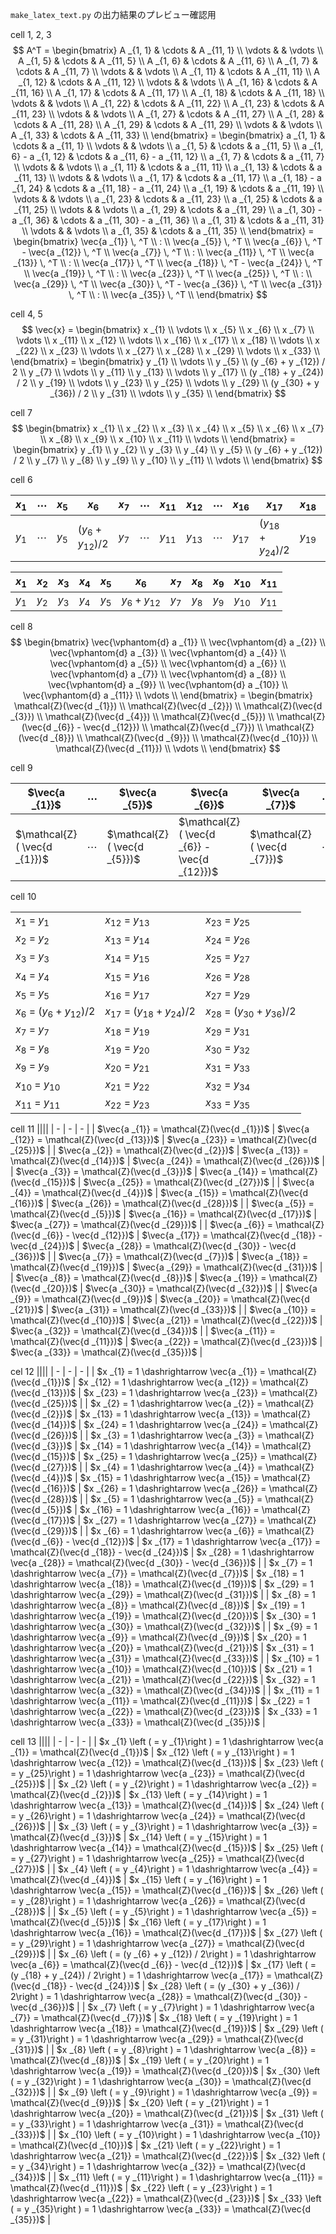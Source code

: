 <script async src="https://cdnjs.cloudflare.com/ajax/libs/mathjax/2.7.0/MathJax.js?config=TeX-AMS_CHTML" ></script>

<script type="text/x-mathjax-config">
 MathJax.Hub.Config({
 tex2jax: {
 inlineMath: [["$","$"]]
 }
 });
</script>

`make_latex_text.py` の出力結果のプレビュー確認用

cell 1, 2, 3
$$
A^T =
\begin{bmatrix}
    A _{1, 1} & \cdots & A _{11, 1} \\
    \vdots & & \vdots \\
    A _{1, 5} & \cdots & A _{11, 5} \\
    A _{1, 6} & \cdots & A _{11, 6} \\
    A _{1, 7} & \cdots & A _{11, 7} \\
    \vdots & & \vdots \\
    A _{1, 11} & \cdots & A _{11, 11} \\
    A _{1, 12} & \cdots & A _{11, 12} \\
    \vdots & & \vdots \\
    A _{1, 16} & \cdots & A _{11, 16} \\
    A _{1, 17} & \cdots & A _{11, 17} \\
    A _{1, 18} & \cdots & A _{11, 18} \\
    \vdots & & \vdots \\
    A _{1, 22} & \cdots & A _{11, 22} \\
    A _{1, 23} & \cdots & A _{11, 23} \\
    \vdots & & \vdots \\
    A _{1, 27} & \cdots & A _{11, 27} \\
    A _{1, 28} & \cdots & A _{11, 28} \\
    A _{1, 29} & \cdots & A _{11, 29} \\
    \vdots & & \vdots \\
    A _{1, 33} & \cdots & A _{11, 33} \\
\end{bmatrix} =
\begin{bmatrix}
    a _{1, 1} & \cdots & a _{11, 1} \\
    \vdots & & \vdots \\
    a _{1, 5} & \cdots & a _{11, 5} \\
    a _{1, 6} - a _{1, 12} & \cdots & a _{11, 6} - a _{11, 12} \\
    a _{1, 7} & \cdots & a _{11, 7} \\
    \vdots & & \vdots \\
    a _{1, 11} & \cdots & a _{11, 11} \\
    a _{1, 13} & \cdots & a _{11, 13} \\
    \vdots & & \vdots \\
    a _{1, 17} & \cdots & a _{11, 17} \\
    a _{1, 18} - a _{1, 24} & \cdots & a _{11, 18} - a _{11, 24} \\
    a _{1, 19} & \cdots & a _{11, 19} \\
    \vdots & & \vdots \\
    a _{1, 23} & \cdots & a _{11, 23} \\
    a _{1, 25} & \cdots & a _{11, 25} \\
    \vdots & & \vdots \\
    a _{1, 29} & \cdots & a _{11, 29} \\
    a _{1, 30} - a _{1, 36} & \cdots & a _{11, 30} - a _{11, 36} \\
    a _{1, 31} & \cdots & a _{11, 31} \\
    \vdots & & \vdots \\
    a _{1, 35} & \cdots & a _{11, 35} \\
\end{bmatrix} =
\begin{bmatrix}
    \vec{a _{1}} \, ^T \\
    : \\
    \vec{a _{5}} \, ^T \\
    \vec{a _{6}} \, ^T - \vec{a _{12}} \, ^T \\
    \vec{a _{7}} \, ^T \\
    : \\
    \vec{a _{11}} \, ^T \\
    \vec{a _{13}} \, ^T \\
    : \\
    \vec{a _{17}} \, ^T \\
    \vec{a _{18}} \, ^T - \vec{a _{24}} \, ^T \\
    \vec{a _{19}} \, ^T \\
    : \\
    \vec{a _{23}} \, ^T \\
    \vec{a _{25}} \, ^T \\
    : \\
    \vec{a _{29}} \, ^T \\
    \vec{a _{30}} \, ^T - \vec{a _{36}} \, ^T \\
    \vec{a _{31}} \, ^T \\
    : \\
    \vec{a _{35}} \, ^T \\
\end{bmatrix}
$$

cell 4, 5
$$
\vec{x} =
\begin{bmatrix}
    x _{1} \\
    \vdots \\
    x _{5} \\
    x _{6} \\
    x _{7} \\
    \vdots \\
    x _{11} \\
    x _{12} \\
    \vdots \\
    x _{16} \\
    x _{17} \\
    x _{18} \\
    \vdots \\
    x _{22} \\
    x _{23} \\
    \vdots \\
    x _{27} \\
    x _{28} \\
    x _{29} \\
    \vdots \\
    x _{33} \\
\end{bmatrix} =
\begin{bmatrix}
    y _{1} \\
    \vdots \\
    y _{5} \\
    (y _{6} + y _{12}) / 2 \\
    y _{7} \\
    \vdots \\
    y _{11} \\
    y _{13} \\
    \vdots \\
    y _{17} \\
    (y _{18} + y _{24}) / 2 \\
    y _{19} \\
    \vdots \\
    y _{23} \\
    y _{25} \\
    \vdots \\
    y _{29} \\
    (y _{30} + y _{36}) / 2 \\
    y _{31} \\
    \vdots \\
    y _{35} \\
\end{bmatrix}
$$

cell 7
$$
\begin{bmatrix}
    x _{1} \\
    x _{2} \\
    x _{3} \\
    x _{4} \\
    x _{5} \\
    x _{6} \\
    x _{7} \\
    x _{8} \\
    x _{9} \\
    x _{10} \\
    x _{11} \\
    \vdots \\
\end{bmatrix} =
\begin{bmatrix}
    y _{1} \\
    y _{2} \\
    y _{3} \\
    y _{4} \\
    y _{5} \\
    (y _{6} + y _{12}) / 2 \\
    y _{7} \\
    y _{8} \\
    y _{9} \\
    y _{10} \\
    y _{11} \\
    \vdots \\
\end{bmatrix}
$$

cell 6

| $x _{1}$ | $\cdots$ | $x _{5}$ | $x _{6}$ | $x _{7}$ | $\cdots$ | $x _{11}$ | $x _{12}$ | $\cdots$ | $x _{16}$ | $x _{17}$ | $x _{18}$ | $\cdots$ | $x _{22}$ | $x _{23}$ | $\cdots$ | $x _{27}$ | $x _{28}$ | $x _{29}$ | $\cdots$ | $x _{33}$ |
| - | - | - | - | - | - | - | - | - | - | - | - | - | - | - | - | - | - | - | - | - |
| $y _{1}$ | $\cdots$ | $y _{5}$ | $(y _{6} + y _{12}) / 2$ | $y _{7}$ | $\cdots$ | $y _{11}$ | $y _{13}$ | $\cdots$ | $y _{17}$ | $(y _{18} + y _{24}) / 2$ | $y _{19}$ | $\cdots$ | $y _{23}$ | $y _{25}$ | $\cdots$ | $y _{29}$ | $(y _{30} + y _{36}) / 2$ | $y _{31}$ | $\cdots$ | $y _{35}$ |

| $x _{1}$ | $x _{2}$ | $x _{3}$ | $x _{4}$ | $x _{5}$ | $x _{6}$ | $x _{7}$ | $x _{8}$ | $x _{9}$ | $x _{10}$ | $x _{11}$ |
| - | - | - | - | - | - | - | - | - | - | - |
| $y _{1}$ | $y _{2}$ | $y _{3}$ | $y _{4}$ | $y _{5}$ | $y _{6} + y _{12}$ | $y _{7}$ | $y _{8}$ | $y _{9}$ | $y _{10}$ | $y _{11}$ |

cell 8
$$
\begin{bmatrix}
    \vec{\vphantom{d} a _{1}} \\
    \vec{\vphantom{d} a _{2}} \\
    \vec{\vphantom{d} a _{3}} \\
    \vec{\vphantom{d} a _{4}} \\
    \vec{\vphantom{d} a _{5}} \\
    \vec{\vphantom{d} a _{6}} \\
    \vec{\vphantom{d} a _{7}} \\
    \vec{\vphantom{d} a _{8}} \\
    \vec{\vphantom{d} a _{9}} \\
    \vec{\vphantom{d} a _{10}} \\
    \vec{\vphantom{d} a _{11}} \\
    \vdots \\
\end{bmatrix} =
\begin{bmatrix}
    \mathcal{Z}(\vec{d _{1}}) \\
    \mathcal{Z}(\vec{d _{2}}) \\
    \mathcal{Z}(\vec{d _{3}}) \\
    \mathcal{Z}(\vec{d _{4}}) \\
    \mathcal{Z}(\vec{d _{5}}) \\
    \mathcal{Z}(\vec{d _{6}} - \vec{d _{12}}) \\
    \mathcal{Z}(\vec{d _{7}}) \\
    \mathcal{Z}(\vec{d _{8}}) \\
    \mathcal{Z}(\vec{d _{9}}) \\
    \mathcal{Z}(\vec{d _{10}}) \\
    \mathcal{Z}(\vec{d _{11}}) \\
    \vdots \\
\end{bmatrix}
$$

cell 9

| $\vec{a _{1}}$ | $\cdots$ | $\vec{a _{5}}$ | $\vec{a _{6}}$ | $\vec{a _{7}}$ | $\cdots$ | $\vec{a _{11}}$ | $\vec{a _{12}}$ | $\cdots$ | $\vec{a _{16}}$ | $\vec{a _{17}}$ | $\vec{a _{18}}$ | $\cdots$ | $\vec{a _{22}}$ | $\vec{a _{23}}$ | $\cdots$ | $\vec{a _{27}}$ | $\vec{a _{28}}$ | $\vec{a _{29}}$ | $\cdots$ | $\vec{a _{33}}$ |
| - | - | - | - | - | - | - | - | - | - | - | - | - | - | - | - | - | - | - | - | - |
| $\mathcal{Z}( \vec{d _{1}})$ | $\cdots$ | $\mathcal{Z}( \vec{d _{5}})$ | $\mathcal{Z}( \vec{d _{6}} - \vec{d _{12}})$ | $\mathcal{Z}( \vec{d _{7}})$ | $\cdots$ | $\mathcal{Z}( \vec{d _{11}})$ | $\mathcal{Z}( \vec{d _{13}})$ | $\cdots$ | $\mathcal{Z}( \vec{d _{17}})$ | $\mathcal{Z}( \vec{d _{18}} - \vec{d _{24}})$ | $\mathcal{Z}( \vec{d _{19}})$ | $\cdots$ | $\mathcal{Z}( \vec{d _{23}})$ | $\mathcal{Z}( \vec{d _{25}})$ | $\cdots$ | $\mathcal{Z}( \vec{d _{29}})$ | $\mathcal{Z}( \vec{d _{30}} - \vec{d _{36}})$ | $\mathcal{Z}( \vec{d _{31}})$ | $\cdots$ | $\mathcal{Z}( \vec{d _{35}})$ |

cell 10

||||
| - | - | - |
| $x _{1}$ = $y _{1}$ | $x _{12}$ = $y _{13}$ | $x _{23}$ = $y _{25}$ |
| $x _{2}$ = $y _{2}$ | $x _{13}$ = $y _{14}$ | $x _{24}$ = $y _{26}$ |
| $x _{3}$ = $y _{3}$ | $x _{14}$ = $y _{15}$ | $x _{25}$ = $y _{27}$ |
| $x _{4}$ = $y _{4}$ | $x _{15}$ = $y _{16}$ | $x _{26}$ = $y _{28}$ |
| $x _{5}$ = $y _{5}$ | $x _{16}$ = $y _{17}$ | $x _{27}$ = $y _{29}$ |
| $x _{6}$ = $(y _{6} + y _{12}) / 2$ | $x _{17}$ = $(y _{18} + y _{24}) / 2$ | $x _{28}$ = $(y _{30} + y _{36}) / 2$ |
| $x _{7}$ = $y _{7}$ | $x _{18}$ = $y _{19}$ | $x _{29}$ = $y _{31}$ |
| $x _{8}$ = $y _{8}$ | $x _{19}$ = $y _{20}$ | $x _{30}$ = $y _{32}$ |
| $x _{9}$ = $y _{9}$ | $x _{20}$ = $y _{21}$ | $x _{31}$ = $y _{33}$ |
| $x _{10}$ = $y _{10}$ | $x _{21}$ = $y _{22}$ | $x _{32}$ = $y _{34}$ |
| $x _{11}$ = $y _{11}$ | $x _{22}$ = $y _{23}$ | $x _{33}$ = $y _{35}$ |

cell 11
||||
| - | - | - |
| $\vec{a _{1}} = \mathcal{Z}(\vec{d _{1}})$ | $\vec{a _{12}} = \mathcal{Z}(\vec{d _{13}})$ | $\vec{a _{23}} = \mathcal{Z}(\vec{d _{25}})$ |
| $\vec{a _{2}} = \mathcal{Z}(\vec{d _{2}})$ | $\vec{a _{13}} = \mathcal{Z}(\vec{d _{14}})$ | $\vec{a _{24}} = \mathcal{Z}(\vec{d _{26}})$ |
| $\vec{a _{3}} = \mathcal{Z}(\vec{d _{3}})$ | $\vec{a _{14}} = \mathcal{Z}(\vec{d _{15}})$ | $\vec{a _{25}} = \mathcal{Z}(\vec{d _{27}})$ |
| $\vec{a _{4}} = \mathcal{Z}(\vec{d _{4}})$ | $\vec{a _{15}} = \mathcal{Z}(\vec{d _{16}})$ | $\vec{a _{26}} = \mathcal{Z}(\vec{d _{28}})$ |
| $\vec{a _{5}} = \mathcal{Z}(\vec{d _{5}})$ | $\vec{a _{16}} = \mathcal{Z}(\vec{d _{17}})$ | $\vec{a _{27}} = \mathcal{Z}(\vec{d _{29}})$ |
| $\vec{a _{6}} = \mathcal{Z}(\vec{d _{6}} - \vec{d _{12}})$ | $\vec{a _{17}} = \mathcal{Z}(\vec{d _{18}} - \vec{d _{24}})$ | $\vec{a _{28}} = \mathcal{Z}(\vec{d _{30}} - \vec{d _{36}})$ |
| $\vec{a _{7}} = \mathcal{Z}(\vec{d _{7}})$ | $\vec{a _{18}} = \mathcal{Z}(\vec{d _{19}})$ | $\vec{a _{29}} = \mathcal{Z}(\vec{d _{31}})$ |
| $\vec{a _{8}} = \mathcal{Z}(\vec{d _{8}})$ | $\vec{a _{19}} = \mathcal{Z}(\vec{d _{20}})$ | $\vec{a _{30}} = \mathcal{Z}(\vec{d _{32}})$ |
| $\vec{a _{9}} = \mathcal{Z}(\vec{d _{9}})$ | $\vec{a _{20}} = \mathcal{Z}(\vec{d _{21}})$ | $\vec{a _{31}} = \mathcal{Z}(\vec{d _{33}})$ |
| $\vec{a _{10}} = \mathcal{Z}(\vec{d _{10}})$ | $\vec{a _{21}} = \mathcal{Z}(\vec{d _{22}})$ | $\vec{a _{32}} = \mathcal{Z}(\vec{d _{34}})$ |
| $\vec{a _{11}} = \mathcal{Z}(\vec{d _{11}})$ | $\vec{a _{22}} = \mathcal{Z}(\vec{d _{23}})$ | $\vec{a _{33}} = \mathcal{Z}(\vec{d _{35}})$ |

cel 12
||||
| - | - | - |
| $x _{1} = 1 \dashrightarrow \vec{a _{1}} = \mathcal{Z}(\vec{d _{1}})$ | $x _{12} = 1 \dashrightarrow \vec{a _{12}} = \mathcal{Z}(\vec{d _{13}})$ | $x _{23} = 1 \dashrightarrow \vec{a _{23}} = \mathcal{Z}(\vec{d _{25}})$ |
| $x _{2} = 1 \dashrightarrow \vec{a _{2}} = \mathcal{Z}(\vec{d _{2}})$ | $x _{13} = 1 \dashrightarrow \vec{a _{13}} = \mathcal{Z}(\vec{d _{14}})$ | $x _{24} = 1 \dashrightarrow \vec{a _{24}} = \mathcal{Z}(\vec{d _{26}})$ |
| $x _{3} = 1 \dashrightarrow \vec{a _{3}} = \mathcal{Z}(\vec{d _{3}})$ | $x _{14} = 1 \dashrightarrow \vec{a _{14}} = \mathcal{Z}(\vec{d _{15}})$ | $x _{25} = 1 \dashrightarrow \vec{a _{25}} = \mathcal{Z}(\vec{d _{27}})$ |
| $x _{4} = 1 \dashrightarrow \vec{a _{4}} = \mathcal{Z}(\vec{d _{4}})$ | $x _{15} = 1 \dashrightarrow \vec{a _{15}} = \mathcal{Z}(\vec{d _{16}})$ | $x _{26} = 1 \dashrightarrow \vec{a _{26}} = \mathcal{Z}(\vec{d _{28}})$ |
| $x _{5} = 1 \dashrightarrow \vec{a _{5}} = \mathcal{Z}(\vec{d _{5}})$ | $x _{16} = 1 \dashrightarrow \vec{a _{16}} = \mathcal{Z}(\vec{d _{17}})$ | $x _{27} = 1 \dashrightarrow \vec{a _{27}} = \mathcal{Z}(\vec{d _{29}})$ |
| $x _{6} = 1 \dashrightarrow \vec{a _{6}} = \mathcal{Z}(\vec{d _{6}} - \vec{d _{12}})$ | $x _{17} = 1 \dashrightarrow \vec{a _{17}} = \mathcal{Z}(\vec{d _{18}} - \vec{d _{24}})$ | $x _{28} = 1 \dashrightarrow \vec{a _{28}} = \mathcal{Z}(\vec{d _{30}} - \vec{d _{36}})$ |
| $x _{7} = 1 \dashrightarrow \vec{a _{7}} = \mathcal{Z}(\vec{d _{7}})$ | $x _{18} = 1 \dashrightarrow \vec{a _{18}} = \mathcal{Z}(\vec{d _{19}})$ | $x _{29} = 1 \dashrightarrow \vec{a _{29}} = \mathcal{Z}(\vec{d _{31}})$ |
| $x _{8} = 1 \dashrightarrow \vec{a _{8}} = \mathcal{Z}(\vec{d _{8}})$ | $x _{19} = 1 \dashrightarrow \vec{a _{19}} = \mathcal{Z}(\vec{d _{20}})$ | $x _{30} = 1 \dashrightarrow \vec{a _{30}} = \mathcal{Z}(\vec{d _{32}})$ |
| $x _{9} = 1 \dashrightarrow \vec{a _{9}} = \mathcal{Z}(\vec{d _{9}})$ | $x _{20} = 1 \dashrightarrow \vec{a _{20}} = \mathcal{Z}(\vec{d _{21}})$ | $x _{31} = 1 \dashrightarrow \vec{a _{31}} = \mathcal{Z}(\vec{d _{33}})$ |
| $x _{10} = 1 \dashrightarrow \vec{a _{10}} = \mathcal{Z}(\vec{d _{10}})$ | $x _{21} = 1 \dashrightarrow \vec{a _{21}} = \mathcal{Z}(\vec{d _{22}})$ | $x _{32} = 1 \dashrightarrow \vec{a _{32}} = \mathcal{Z}(\vec{d _{34}})$ |
| $x _{11} = 1 \dashrightarrow \vec{a _{11}} = \mathcal{Z}(\vec{d _{11}})$ | $x _{22} = 1 \dashrightarrow \vec{a _{22}} = \mathcal{Z}(\vec{d _{23}})$ | $x _{33} = 1 \dashrightarrow \vec{a _{33}} = \mathcal{Z}(\vec{d _{35}})$ |

cell 13
||||
| - | - | - |
| $x _{1} \left ( = y _{1}\right ) = 1 \dashrightarrow \vec{a _{1}} = \mathcal{Z}(\vec{d _{1}})$ | $x _{12} \left ( = y _{13}\right ) = 1 \dashrightarrow \vec{a _{12}} = \mathcal{Z}(\vec{d _{13}})$ | $x _{23} \left ( = y _{25}\right ) = 1 \dashrightarrow \vec{a _{23}} = \mathcal{Z}(\vec{d _{25}})$ |
| $x _{2} \left ( = y _{2}\right ) = 1 \dashrightarrow \vec{a _{2}} = \mathcal{Z}(\vec{d _{2}})$ | $x _{13} \left ( = y _{14}\right ) = 1 \dashrightarrow \vec{a _{13}} = \mathcal{Z}(\vec{d _{14}})$ | $x _{24} \left ( = y _{26}\right ) = 1 \dashrightarrow \vec{a _{24}} = \mathcal{Z}(\vec{d _{26}})$ |
| $x _{3} \left ( = y _{3}\right ) = 1 \dashrightarrow \vec{a _{3}} = \mathcal{Z}(\vec{d _{3}})$ | $x _{14} \left ( = y _{15}\right ) = 1 \dashrightarrow \vec{a _{14}} = \mathcal{Z}(\vec{d _{15}})$ | $x _{25} \left ( = y _{27}\right ) = 1 \dashrightarrow \vec{a _{25}} = \mathcal{Z}(\vec{d _{27}})$ |
| $x _{4} \left ( = y _{4}\right ) = 1 \dashrightarrow \vec{a _{4}} = \mathcal{Z}(\vec{d _{4}})$ | $x _{15} \left ( = y _{16}\right ) = 1 \dashrightarrow \vec{a _{15}} = \mathcal{Z}(\vec{d _{16}})$ | $x _{26} \left ( = y _{28}\right ) = 1 \dashrightarrow \vec{a _{26}} = \mathcal{Z}(\vec{d _{28}})$ |
| $x _{5} \left ( = y _{5}\right ) = 1 \dashrightarrow \vec{a _{5}} = \mathcal{Z}(\vec{d _{5}})$ | $x _{16} \left ( = y _{17}\right ) = 1 \dashrightarrow \vec{a _{16}} = \mathcal{Z}(\vec{d _{17}})$ | $x _{27} \left ( = y _{29}\right ) = 1 \dashrightarrow \vec{a _{27}} = \mathcal{Z}(\vec{d _{29}})$ |
| $x _{6} \left ( = (y _{6} + y _{12}) / 2\right ) = 1 \dashrightarrow \vec{a _{6}} = \mathcal{Z}(\vec{d _{6}} - \vec{d _{12}})$ | $x _{17} \left ( = (y _{18} + y _{24}) / 2\right ) = 1 \dashrightarrow \vec{a _{17}} = \mathcal{Z}(\vec{d _{18}} - \vec{d _{24}})$ | $x _{28} \left ( = (y _{30} + y _{36}) / 2\right ) = 1 \dashrightarrow \vec{a _{28}} = \mathcal{Z}(\vec{d _{30}} - \vec{d _{36}})$ |
| $x _{7} \left ( = y _{7}\right ) = 1 \dashrightarrow \vec{a _{7}} = \mathcal{Z}(\vec{d _{7}})$ | $x _{18} \left ( = y _{19}\right ) = 1 \dashrightarrow \vec{a _{18}} = \mathcal{Z}(\vec{d _{19}})$ | $x _{29} \left ( = y _{31}\right ) = 1 \dashrightarrow \vec{a _{29}} = \mathcal{Z}(\vec{d _{31}})$ |
| $x _{8} \left ( = y _{8}\right ) = 1 \dashrightarrow \vec{a _{8}} = \mathcal{Z}(\vec{d _{8}})$ | $x _{19} \left ( = y _{20}\right ) = 1 \dashrightarrow \vec{a _{19}} = \mathcal{Z}(\vec{d _{20}})$ | $x _{30} \left ( = y _{32}\right ) = 1 \dashrightarrow \vec{a _{30}} = \mathcal{Z}(\vec{d _{32}})$ |
| $x _{9} \left ( = y _{9}\right ) = 1 \dashrightarrow \vec{a _{9}} = \mathcal{Z}(\vec{d _{9}})$ | $x _{20} \left ( = y _{21}\right ) = 1 \dashrightarrow \vec{a _{20}} = \mathcal{Z}(\vec{d _{21}})$ | $x _{31} \left ( = y _{33}\right ) = 1 \dashrightarrow \vec{a _{31}} = \mathcal{Z}(\vec{d _{33}})$ |
| $x _{10} \left ( = y _{10}\right ) = 1 \dashrightarrow \vec{a _{10}} = \mathcal{Z}(\vec{d _{10}})$ | $x _{21} \left ( = y _{22}\right ) = 1 \dashrightarrow \vec{a _{21}} = \mathcal{Z}(\vec{d _{22}})$ | $x _{32} \left ( = y _{34}\right ) = 1 \dashrightarrow \vec{a _{32}} = \mathcal{Z}(\vec{d _{34}})$ |
| $x _{11} \left ( = y _{11}\right ) = 1 \dashrightarrow \vec{a _{11}} = \mathcal{Z}(\vec{d _{11}})$ | $x _{22} \left ( = y _{23}\right ) = 1 \dashrightarrow \vec{a _{22}} = \mathcal{Z}(\vec{d _{23}})$ | $x _{33} \left ( = y _{35}\right ) = 1 \dashrightarrow \vec{a _{33}} = \mathcal{Z}(\vec{d _{35}})$ |
